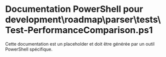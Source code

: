 # Documentation PowerShell pour development\roadmap\parser\tests\Test-PerformanceComparison.ps1

Cette documentation est un placeholder et doit être générée par un outil PowerShell spécifique.
